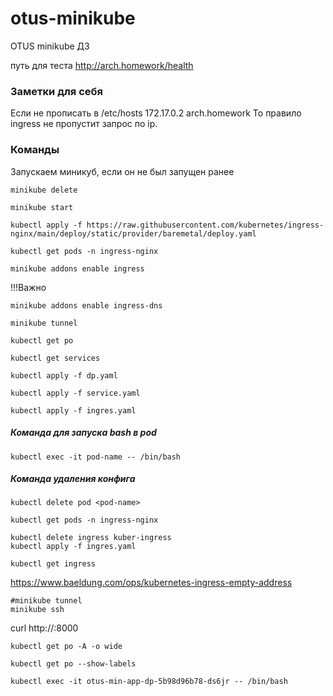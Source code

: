 # otus-minikube
OTUS minikube ДЗ

путь для теста
http://arch.homework/health

### Заметки для себя

Если не прописать в /etc/hosts
172.17.0.2	arch.homework
То правило ingress не пропустит запрос по ip.

### Команды

Запускаем миникуб, если он не был запущен ранее
```shell
minikube delete
```
```shell
minikube start
```
```shell install ingress-ingnx
kubectl apply -f https://raw.githubusercontent.com/kubernetes/ingress-nginx/main/deploy/static/provider/baremetal/deploy.yaml
```
```shell
kubectl get pods -n ingress-nginx
```
```shell
minikube addons enable ingress
```
!!!Важно
```shell
minikube addons enable ingress-dns
```
```shell
minikube tunnel
```

```shell
kubectl get po
```
```shell
kubectl get services
```

```shell
kubectl apply -f dp.yaml
```
```shell
kubectl apply -f service.yaml
```
```shell
kubectl apply -f ingres.yaml
```

##### Команда для запуска bash в pod
```shell
kubectl exec -it pod-name -- /bin/bash
```

##### Команда удаления конфига
```shell
kubectl delete pod <pod-name>
```


```shell
kubectl get pods -n ingress-nginx
```
```shell
kubectl delete ingress kuber-ingress
kubectl apply -f ingres.yaml
```

```shell
kubectl get ingress
```
https://www.baeldung.com/ops/kubernetes-ingress-empty-address


```shell
#minikube tunnel
minikube ssh 
```
curl http://<cluster-ip>:8000

```shell
kubectl get po -A -o wide
```

```shell
kubectl get po --show-labels
```

```shell
kubectl exec -it otus-min-app-dp-5b98d96b78-ds6jr -- /bin/bash
```